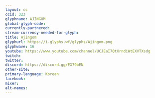 ```yaml
---
layout: cc
ccid: 323
glyphname: AJINGOM
global-glyph-code: 
currently-partnered: 
stream-currency-needed-for-glyph: 
title: Ajingom
glyphurl: https://i.glyphs.wf/glyphs/Ajingom.png
glyphwave: 16
youtube: https://www.youtube.com/channel/UCJEaI7QtXrndiWtEXVTXsdg
twitch: 
twitter: 
discord: https://discord.gg/EX79bEN
other-site: 
primary-language: Korean
facebook: 
mixer: 
alt-names: 
---
```


